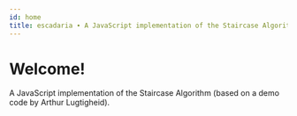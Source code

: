 ```yaml
---
id: home
title: escadaria ∙ A JavaScript implementation of the Staircase Algorithm (based on a demo code by Arthur Lugtigheid).
---
```


# Welcome!

A JavaScript implementation of the Staircase Algorithm (based on a demo code by Arthur Lugtigheid).
